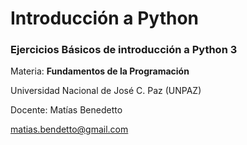 # Introducción a Python
### Ejercicios Básicos de introducción a Python 3

Materia: **Fundamentos de la Programación**

Universidad Nacional de José C. Paz (UNPAZ)

Docente: Matías Benedetto

matias.bendetto@gmail.com
